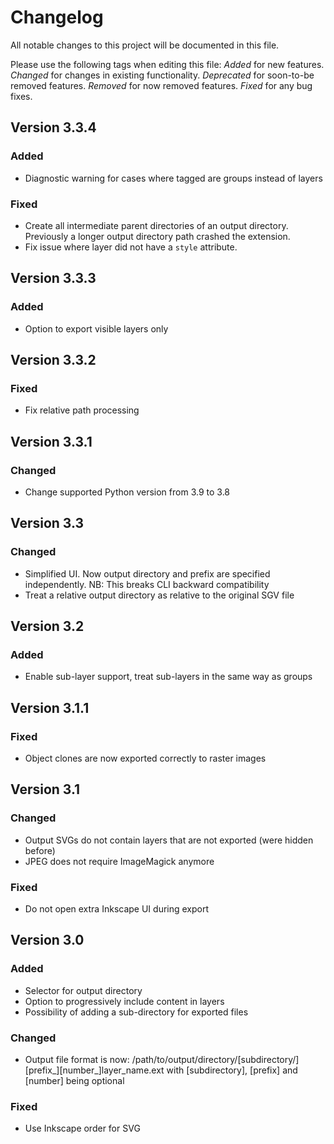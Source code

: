 # Changelog
All notable changes to this project will be documented in this file.

Please use the following tags when editing this file:
*Added* for new features.
*Changed* for changes in existing functionality.
*Deprecated* for soon-to-be removed features.
*Removed* for now removed features.
*Fixed* for any bug fixes. 

## Version 3.3.4
### Added
- Diagnostic warning for cases where tagged are groups instead of layers
### Fixed
- Create all intermediate parent directories of an output directory.
  Previously a longer output directory path crashed the extension.
- Fix issue where layer did not have a `style` attribute.

## Version 3.3.3
### Added
- Option to export visible layers only

## Version 3.3.2
### Fixed
- Fix relative path processing

## Version 3.3.1
### Changed
- Change supported Python version from 3.9 to 3.8

## Version 3.3
### Changed
- Simplified UI. Now output directory and prefix are specified independently.
  NB: This breaks CLI backward compatibility
- Treat a relative output directory as relative to the original SGV file

## Version 3.2
### Added
- Enable sub-layer support, treat sub-layers in the same way as groups

## Version 3.1.1
### Fixed
- Object clones are now exported correctly to raster images

## Version 3.1
### Changed
- Output SVGs do not contain layers that are not exported (were hidden before)
- JPEG does not require ImageMagick anymore
### Fixed
- Do not open extra Inkscape UI during export

## Version 3.0
### Added
- Selector for output directory
- Option to progressively include content in layers
- Possibility of adding a sub-directory for exported files
### Changed
- Output file format is now: /path/to/output/directory/\[subdirectory/\]\[prefix_\]\[number_\]layer_name.ext 
  with [subdirectory], [prefix] and [number] being optional
### Fixed
- Use Inkscape order for SVG
